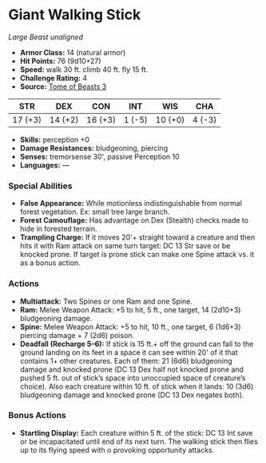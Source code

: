 # Giant Walking Stick

*Large* *Beast* *unaligned*

- **Armor Class:** 14 (natural armor)
- **Hit Points:** 76 (9d10+27)
- **Speed:** walk 30 ft. climb 40 ft. fly 15 ft.
- **Challenge Rating:** 4
- **Source:** [Tome of Beasts 3](https://koboldpress.com/kpstore/product/tome-of-beasts-2-for-5th-edition/)

| STR | DEX | CON | INT | WIS | CHA |
| --- | --- | --- | --- | --- | --- |
| 17 (+3) | 14 (+2) | 16 (+3) | 1 (-5) | 10 (+0) | 4 (-3) |

- **Skills:** perception +0
- **Damage Resistances:** bludgeoning, piercing
- **Senses:** tremorsense 30', passive Perception 10
- **Languages:** —
### Special Abilities
- **False Appearance:** While motionless indistinguishable from normal forest vegetation. Ex: small tree large branch.
- **Forest Camouflage:** Has advantage on Dex (Stealth) checks made to hide in forested terrain.
- **Trampling Charge:** If it moves 20'+ straight toward a creature and then hits it with Ram attack on same turn target: DC 13 Str save or be knocked prone. If target is prone stick can make one Spine attack vs. it as a bonus action.
### Actions
- **Multiattack:** Two Spines or one Ram and one Spine.
- **Ram:** Melee Weapon Attack: +5 to hit, 5 ft., one target, 14 (2d10+3) bludgeoning damage.
- **Spine:** Melee Weapon Attack: +5 to hit, 10 ft., one target, 6 (1d6+3) piercing damage + 7 (2d6) poison.
- **Deadfall (Recharge 5–6):** If stick is 15 ft.+ off the ground can fall to the ground landing on its feet in a space it can see within 20' of it that contains 1+ other creatures. Each of them: 21 (6d6) bludgeoning damage and knocked prone (DC 13 Dex half not knocked prone and pushed 5 ft. out of stick’s space into unoccupied space of creature’s choice). Also each creature within 10 ft. of stick when it lands: 10 (3d6) bludgeoning damage and knocked prone (DC 13 Dex negates both).
### Bonus Actions
- **Startling Display:** Each creature within 5 ft. of the stick: DC 13 Int save or be incapacitated until end of its next turn. The walking stick then flies up to its flying speed with o provoking opportunity attacks.

